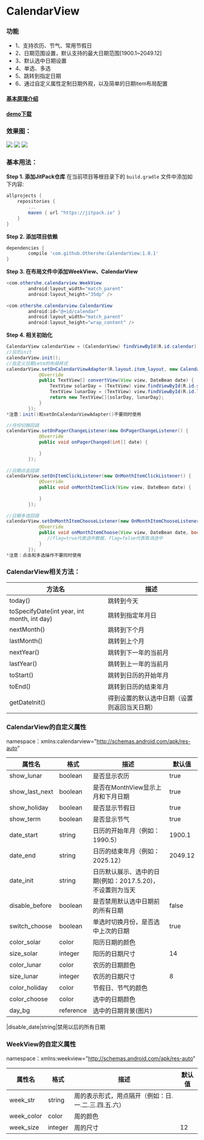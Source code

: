 # CalendarView

### 功能
* 1、支持农历、节气、常用节假日
* 2、日期范围设置，默认支持的最大日期范围[1900.1~2049.12]
* 3、默认选中日期设置
* 4、单选、多选
* 5、跳转到指定日期
* 6、通过自定义属性定制日期外观，以及简单的日期item布局配置

#### [基本原理介绍](http://www.jianshu.com/p/304c8e70d0bd)    
#### [demo下载](https://fir.im/vehj?release_id=59154975ca87a8790e00015b)

### 效果图：

![](https://github.com/Othershe/CalendarView/blob/master/screenshot/1.gif)
![](https://github.com/Othershe/CalendarView/blob/master/screenshot/2.gif)
![](https://github.com/Othershe/CalendarView/blob/master/screenshot/3.gif)

### 基本用法：
**Step 1. 添加JitPack仓库**
在当前项目等根目录下的 `build.gradle` 文件中添加如下内容:
``` gradle
allprojects {
    repositories {
        ...
        maven { url "https://jitpack.io" }
    }
}
```
**Step 2. 添加项目依赖**
``` gradle
dependencies {
        compile 'com.github.Othershe:CalendarView:1.0.1'
}
```
**Step 3. 在布局文件中添加WeekView、CalendarView**
```java
<com.othershe.calendarview.WeekView
        android:layout_width="match_parent"
        android:layout_height="35dp" />
        
<com.othershe.calendarview.CalendarView
        android:id="@+id/calendar"
        android:layout_width="match_parent"
        android:layout_height="wrap_content" />
```
**Step 4. 相关初始化**
```java
CalendarView calendarView = (CalendarView) findViewById(R.id.calendar);
//日历init
calendarView.init();
//自定义日期ietm的布局样式
calendarView.setOnCalendarViewAdapter(R.layout.item_layout, new CalendarViewAdapter() {
            @Override
            public TextView[] convertView(View view, DateBean date) {
                TextView solarDay = (TextView) view.findViewById(R.id.solar_day);
                TextView lunarDay = (TextView) view.findViewById(R.id.lunar_day);
                return new TextView[]{solarDay, lunarDay};
            }
        });
*注意：init()和setOnCalendarViewAdapter()不要同时使用

//月份切换回调
calendarView.setOnPagerChangeListener(new OnPagerChangeListener() {
            @Override
            public void onPagerChanged(int[] date) {
                
            }
        });
        
//日期点击回调
calendarView.setOnItemClickListener(new OnMonthItemClickListener() {
            @Override
            public void onMonthItemClick(View view, DateBean date) {
                
            }
        });
        
//日期多选回调
calendarView.setOnMonthItemChooseListener(new OnMonthItemChooseListener() {
            @Override
            public void onMonthItemChoose(View view, DateBean date, boolean flag) {
               //flag=true代表选中数据，flag=false代表取消选中
            }
        });
*注意：点击和多选操作不要同时使用

```
### CalendarView相关方法：
|方法名|描述
|---|---|
|today()| 跳转到今天
|toSpecifyDate(int year, int month, int day)|跳转到指定年月日
|nextMonth()|跳转到下个月
|lastMonth()|跳转到上个月
|nextYear()|跳转到下一年的当前月
|lastYear()|跳转到上一年的当前月
|toStart()|跳转到日历的开始年月
|toEnd()|跳转到日历的结束年月
|getDateInit()|得到设置的默认选中日期（设置则返回当天日期）

### CalendarView的自定义属性
namespace：xmlns:calendarview="http://schemas.android.com/apk/res-auto"

|属性名|格式|描述|默认值
|---|---|---|---|
|show_lunar|boolean|是否显示农历|true
|show_last_next|boolean|是否在MonthView显示上月和下月日期|true
|show_holiday|boolean|是否显示节假日|true
|show_term|boolean|是否显示节气|true
|date_start|string|日历的开始年月（例如：1990.5）|1900.1
|date_end|string|日历的结束年月（例如：2025.12）|2049.12
|date_init|string|日历默认展示、选中的日期(例如：2017.5.20)，不设置则为当天
|disable_before|boolean|是否禁用默认选中日期前的所有日期|false
|switch_choose|boolean|单选时切换月份，是否选中上次的日期|true
|color_solar|color|阳历日期的颜色
|size_solar|integer|阳历的日期尺寸|14
|color_lunar|color|农历的日期颜色
|size_lunar|integer|农历的日期尺寸|8
|color_holiday|color|节假日、节气的颜色
|color_choose|color|选中的日期颜色
|day_bg|reference|选中的日期背景(图片)

|disable_date|string|禁用以后的所有日期

### WeekView的自定义属性
namespace：xmlns:weekview="http://schemas.android.com/apk/res-auto"

|属性名|格式|描述|默认值
|---|---|---|---|
|week_str|string|周的表示形式，用点隔开（例如：日.一.二.三.四.五.六）
|week_color|color|周的颜色
|week_size|integer|周的尺寸|12
